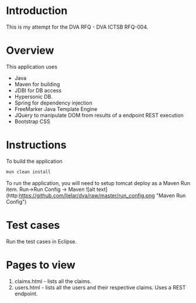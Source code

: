 # Introduction
This is my attempt for the DVA RFQ - DVA ICTSB RFQ-004.

# Overview
This application uses
* Java
* Maven for building
* JDBI for DB access
* Hypersonic DB. 
* Spring for dependency injection
* FreeMarker Java Template Engine
* JQuery to manipulate DOM from results of a endpoint REST execution
* Bootstrap CSS


# Instructions
To build the application
```sh
mvn clean install
````

To run the application, you will need to setup tomcat deploy as a Maven Run item. Run->Run Config -> Maven 
![alt text] (http:https://github.com/lielar/dva/raw/master/run_config.png "Maven Run Config")


# Test cases
Run the test cases in Eclipse.

# Pages to view
1. claims.html - lists all the claims.
2. users.html - lists all the users and their respective claims. Uses a REST endpoint.


